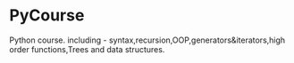 # PyCourse
Python course. including - syntax,recursion,OOP,generators&amp;iterators,high order functions,Trees and data structures.
